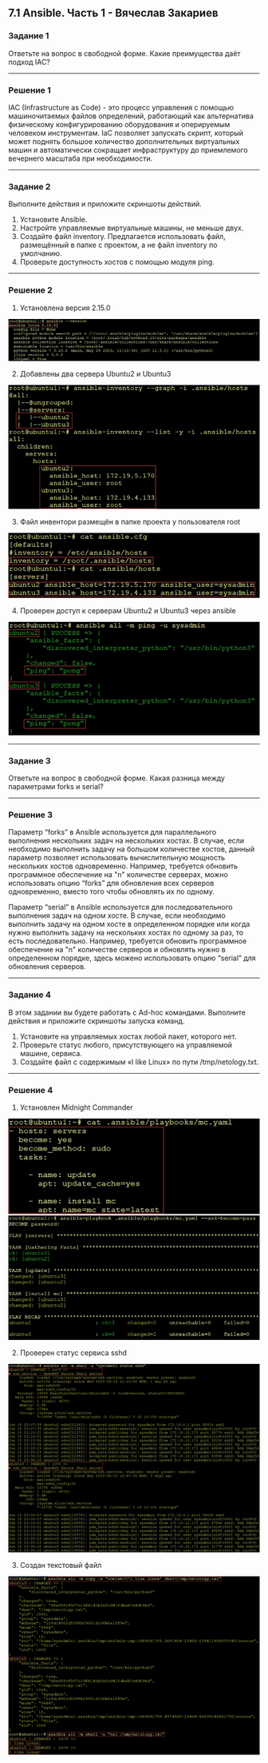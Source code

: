 ## 7.1 Ansible. Часть 1 - Вячеслав Закариев

### Задание 1

Ответьте на вопрос в свободной форме.
Какие преимущества даёт подход IAC?

---

### Решение 1

IAC (Infrastructure as Code) - это процесс управления с помощью машиночитаемых файлов определений, работающий как альтернатива физическому конфигурированию оборудования и оперируемым человеком инструментам.
IaC позволяет запускать скрипт, который может поднять большое количество дополнительных виртуальных машин и автоматически сокращает инфраструктуру до приемлемого вечернего масштаба при необходимости.

---

### Задание 2

Выполните действия и приложите скриншоты действий.

1. Установите Ansible.
2. Настройте управляемые виртуальные машины, не меньше двух.
3. Создайте файл inventory. Предлагается использовать файл, размещённый в папке с проектом, а не файл inventory по умолчанию.
4. Проверьте доступность хостов с помощью модуля ping.

---

### Решение 2

1. Установлена версия 2.15.0

![Установлена версия 2.15.0](https://github.com/SlavaZakariev/netology/blob/cd49c66445acfc3024f28e0e9cf8b59697fe108f/ci-cd/7.1_ansible_part1/resources/ansible_1.1.jpg)

2. Добавлены два сервера Ubuntu2 и Ubuntu3

![Добавлены два сервера](https://github.com/SlavaZakariev/netology/blob/9810ac76b31603dfacd3c2f509e81ec44d4b8504/ci-cd/7.1_ansible_part1/resources/ansible_2.1.jpg)

3. Файл инвентори размещён в папке проекта у пользователя root

![Файл инвентори](https://github.com/SlavaZakariev/netology/blob/9810ac76b31603dfacd3c2f509e81ec44d4b8504/ci-cd/7.1_ansible_part1/resources/ansible_3.1.jpg)

4. Проверен доступ к серверам Ubuntu2 и Ubuntu3 через ansible

![Ping](https://github.com/SlavaZakariev/netology/blob/9810ac76b31603dfacd3c2f509e81ec44d4b8504/ci-cd/7.1_ansible_part1/resources/ansible_4.1.jpg)

---

### Задание 3

Ответьте на вопрос в свободной форме.
Какая разница между параметрами forks и serial?

---

### Решение 3

Параметр “forks” в Ansible используется для параллельного выполнения нескольких задач на нескольких хостах. В случае, если необходимо выполнить задачу на большом количестве хостов, данный параметр позволяет использовать вычислительную мощность нескольких хостов одновременно. Например, требуется обновить программное обеспечение на "n" количестве серверах, можно использовать опцию “forks” для обновления всех серверов одновременно, вместо того чтобы обновлять их по одному.

Параметр “serial” в Ansible используется для последовательного выполнения задач на одном хосте. В случае, если необходимо выполнить задачу на одном хосте в определенном порядке или когда нужно выполнить задачу на нескольких хостах по одному за раз, то есть последовательно. Например, требуется обновить программное обеспечение на "n" количестве серверов и обновлять нужно в определенном порядке, здесь можено использовать опцию “serial” для обновления серверов.

---

### Задание 4

В этом задании вы будете работать с Ad-hoc командами.
Выполните действия и приложите скриншоты запуска команд.

1. Установите на управляемых хостах любой пакет, которого нет.
2. Проверьте статус любого, присутствующего на управляемой машине, сервиса.
3. Создайте файл с содержимым «I like Linux» по пути /tmp/netology.txt.

---

### Решение 4

1. Установлен Midnight Commander

![mc](https://github.com/SlavaZakariev/netology/blob/0295273a4287946759f76b201f639d8f4a19b247/ci-cd/7.1_ansible_part1/resources/ansible_5.1.jpg)
![resolt](https://github.com/SlavaZakariev/netology/blob/0295273a4287946759f76b201f639d8f4a19b247/ci-cd/7.1_ansible_part1/resources/ansible_5.2.jpg)

2. Проверен статус сервиса sshd

![sshd](https://github.com/SlavaZakariev/netology/blob/0295273a4287946759f76b201f639d8f4a19b247/ci-cd/7.1_ansible_part1/resources/ansible_6.1.jpg)

3. Создан текстовый файл

![txt](https://github.com/SlavaZakariev/netology/blob/0295273a4287946759f76b201f639d8f4a19b247/ci-cd/7.1_ansible_part1/resources/ansible_7.1.jpg)
